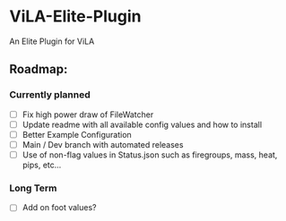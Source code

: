 # ViLA-Elite-Plugin
An Elite Plugin for ViLA

## Roadmap:

### Currently planned

- [ ] Fix high power draw of FileWatcher
- [ ] Update readme with all available config values and how to install
- [ ] Better Example Configuration
- [ ] Main / Dev branch with automated releases
- [ ] Use of non-flag values in Status.json such as firegroups, mass, heat, pips, etc...

### Long Term

- [ ] Add on foot values?
